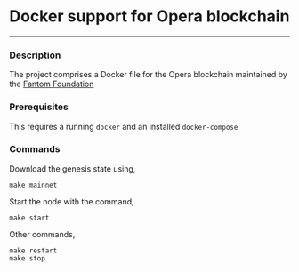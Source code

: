 # Docker support for Opera blockchain

---

### Description

The project comprises a Docker file for the Opera blockchain maintained by
the [Fantom Foundation](https://github.com/Fantom-Foundation)

### Prerequisites

This requires a running `docker` and an installed `docker-compose`

### Commands

Download the genesis state using,

```
make mainnet
```

Start the node with the command,

```
make start
```

Other commands,

```
make restart
make stop
```
